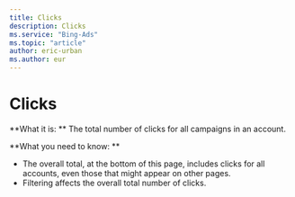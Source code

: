 ```yaml
---
title: Clicks
description: Clicks
ms.service: "Bing-Ads"
ms.topic: "article"
author: eric-urban
ms.author: eur
---
```


# Clicks

**What it is: **    The total number of clicks for all campaigns in an account.

**What you need to know: **

- The overall total, at the bottom of this page, includes clicks for all accounts, even those that might appear on other pages.
- Filtering affects the overall total number of clicks.


